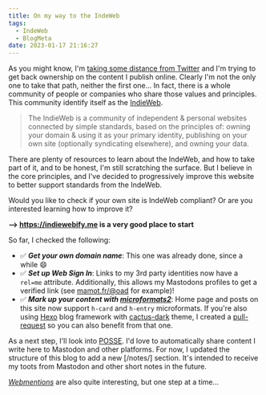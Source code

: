 ```yaml
---
title: On my way to the IndeWeb
tags:
  - IndeWeb
  - BlogMeta
date: 2023-01-17 21:16:27
---
```


As you might know, I'm [taking some distance from Twitter](/articles/2023/01/02/moving-away-from-twitter-to-mastodon-my-own-website/) and I'm trying to get back ownership on the content I publish online. Clearly I'm not the only one to take that path, neither the first one... In fact, there is a whole community of people or companies who share those values and principles. This community identify itself as the [IndieWeb](https://indieweb.org).

<!-- more -->

> The IndieWeb is a community of independent & personal websites connected by simple standards, based on the principles of: owning your domain & using it as your primary identity, publishing on your own site (optionally syndicating elsewhere), and owning your data.

There are plenty of resources to learn about the IndeWeb, and how to take part of it, and to be honest, I'm still scratching the surface. But I believe in the core principles, and I've decided to progressively improve this website to better support standards from the IndeWeb.

Would you like to check if your own site is IndeWeb compliant? Or are you interested learning how to improve it? 

**--> https://indiewebify.me is a very good place to start**

So far, I checked the following:

 - ✅ **_Get your own domain name_**: This one was already done, since a while 😄
 - ✅ **_Set up Web Sign In_**: Links to my 3rd party identities now have a `rel=me` attribute. Additionally, this allows my Mastodons profiles to get a verified link (see [mamot.fr/@oad](https://mamot.fr/@oad) for example)!
 - ✅ **_Mark up your content with [microformats2](https://microformats.org/)_**: Home page and posts on this site now support `h-card` and `h-entry` microformats. If you're also using [Hexo](https://hexo.io/) blog framework with [cactus-dark](https://probberechts.github.io/hexo-theme-cactus/) theme, I created a [pull-request](https://github.com/probberechts/hexo-theme-cactus/pull/346) so you can also benefit from that one.

 As a next step, I'll look into [POSSE](https://indieweb.org/POSSE). I'd love to automatically share content I write here to Mastodon and other platforms. For now, I updated the structure of this blog to add a new [/notes/] section. It's intended to receive my toots from Mastodon and other short notes in the future.

[_Webmentions_](http://webmention.org/) are also quite interesting, but one step at a time...

